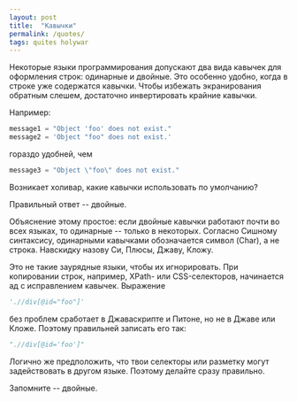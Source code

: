 ```yaml
---
layout: post
title:  "Кавычки"
permalink: /quotes/
tags: quites holywar
---
```


Некоторые языки программирования допускают два вида кавычек для оформления
строк: одинарные и двойные. Это особенно удобно, когда в строке уже содержатся
кавычки. Чтобы избежать экранирования обратным слешем, достаточно инвертировать
крайние кавычки.

Например:

~~~python
message1 = "Object 'foo' does not exist."
message2 = 'Object "foo" does not exist.'
~~~

гораздо удобней, чем

~~~python
message3 = "Object \"foo\" does not exist."
~~~

Возникает холивар, какие кавычки использовать по умолчанию?

Правильный ответ -- двойные.

Объяснение этому простое: если двойные кавычки работают почти во всех языках, то
одинарные -- только в некоторых. Согласно Сишному синтаксису, одинарными
кавычками обозначается символ (Char), а не строка. Навскидку назову Си, Плюсы,
Джаву, Кложу.

Это не такие заурядные языки, чтобы их игнорировать. При копировании строк,
например, XPath- или CSS-селекторов, начинается ад с исправлением
кавычек. Выражение

~~~python
'.//div[@id="foo"]'
~~~

без проблем сработает в Джаваскрипте и Питоне, но не в Джаве или Кложе. Поэтому
правильней записать его так:

~~~python
".//div[@id='foo']"
~~~

Логично же предположить, что твои селекторы или разметку могут задействовать в
другом языке. Поэтому делайте сразу правильно.

Запомните -- двойные.
